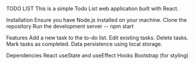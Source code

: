 TODO LIST
This is a simple Todo List web application built with React.

Installation
Ensure you have Node.js installed on your machine.
Clone the repository
Run the development server -- npm start

Features
Add a new task to the to-do list.
Edit existing tasks.
Delete tasks.
Mark tasks as completed.
Data persistence using local storage.

Dependencies
React
useState and useEffect Hooks
Bootstrap (for styling)
